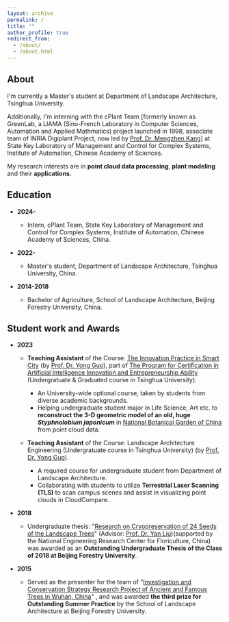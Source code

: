 ```yaml
---
layout: archive
permalink: /
title: ""
author_profile: true
redirect_from: 
  - /about/
  - /about.html
---
```



<!--
<style>
  /* 主图片样式 */
  #mainImage {
      width: 800px;
      height: 600px;
      object-fit: contain;
      margin-bottom: 4px; /* 减小与缩略图之间的间距 */
  }

  /* 缩略图容器：横向排列 + 自动换行 */
  #thumbnailContainer {
      display: flex;
      flex-wrap: nowrap;
      overflow-x: auto;
      gap: 8px;
      justify-content: center;
  }

  /* 缩略图样式 */
  #thumbnailContainer img {
      cursor: pointer;
      height: 30px;
      object-fit: cover;
      opacity: 0.6;
      transition: opacity 0.3s;
  }

  #thumbnailContainer img:hover {
      opacity: 1;
  }

  /* 全局容器避免默认间距 */
  body, h2 {
      margin: 0;
      padding: 0;
  }
</style>

<h2 style="text-align: center; margin-bottom: 8px;">My Work at a glance</h2>
<hr style="width: 60%; margin: 0 auto 10px auto;">

<div style="max-width: 1600px; margin: auto; text-align: center;">
  <img id="mainImage" src="/images/glance-images/glance-001.jpg" alt="Main Image">

  <div id="thumbnailContainer">
    <img src="/images/glance-images/glance-001.jpg" onclick="mainImage.src=this.src;">
    <img src="/images/glance-images/glance-002.jpg" onclick="mainImage.src=this.src;">
    <img src="/images/glance-images/glance-003.jpg" onclick="mainImage.src=this.src;">
    <img src="/images/glance-images/glance-004.png" onclick="mainImage.src=this.src;">
    <img src="/images/glance-images/glance-005.png" onclick="mainImage.src=this.src;">
    <img src="/images/glance-images/glance-006.png" onclick="mainImage.src=this.src;">
    <img src="/images/glance-images/glance-007.png" onclick="mainImage.src=this.src;">
    <img src="/images/glance-images/glance-008.png" onclick="mainImage.src=this.src;">
    <img src="/images/glance-images/glance-009.png" onclick="mainImage.src=this.src;">
    <img src="/images/glance-images/glance-010.png" onclick="mainImage.src=this.src;">
    <img src="/images/glance-images/glance-011.png" onclick="mainImage.src=this.src;">
  </div>
</div>
-->


About
------

I'm currently a Master's student at Department of Landscape Architecture, Tsinghua University.

Additionally, I'm interning with the cPlant Team [formerly known as GreenLab, a LIAMA (Sino-French Laboratory in Computer Sciences, Automation and Applied Mathmatics) project launched in 1998, associate team of INRIA Digiplant Project, now led by [Prof. Dr. Mengzhen Kang](https://people.ucas.ac.cn/~kangmengzhen?language=en)] at State Key Laboratory of Management and Control for Complex Systems, Institute of Automation, Chinese Academy of Sciences.

My research interests are in **point cloud data processing**, **plant modeling** and their **applications**.

<!--
* **Point clouds data processing:**<br>
  The first time I encountered point clouds was in an engineering project. At that time, point clouds, as a novel type of surveying data, provided precise three-dimensional spatial information for the real world, including terrain, vegetation, buildings, and various other elements. This data served as the foundation for quantitative data analysis in engineering projects.<br>

  Processing and analyzing point cloud data can reveal valuable information about the real world, enabling quantitative descriptions of reality. Additionally, this information can be applied in various fields of research such as ecology, forestry, plant science and many other engineering fields.<br> 

* **Plant modeling:**<br>
  During my undergraduate studies, my research on  plant germplasm conservation laid the groundwork for my interest in plant modeling. My first published paper discussed how to reconstruct three-dimensional models of ancient trees using point cloud data, and how to extract information from them, thereby contributing to the conservation of ancient trees.<br>

  After reading numerous existing research papers, I learned that three-dimensional modeling of plants is relevant in multiple fields. Functional-Structral Plant Model(FSPM) has been established in both computer graphics and plant science field, used to represent plant structure and the physiological or physical processes of its growth development[^1].<br>
  
  Moreover, point clouds provide authentic three-dimensional configuration parameters for plant within specific spatiotemporal contexts.Therefore, the integration of FSPM with point clouds is also a research direction that interests me.<br>

* **Applications:**<br>
  As mentioned above, the real world provides an application scenario for both aspects. Many existing scientific problems can be addressed using new technological methods, which is also a direction I hope to explore.<br>
-->


Education
------

* **2024-**

  * Intern, cPlant Team, State Key Laboratory of Management and Control for Complex Systems, Institute of Automation, Chinese Academy of Sciences, China.

* **2022-**

  * Master's student, Department of Landscape Architecture, Tsinghua University, China.

* **2014-2018**

  * Bachelor of Agriculture, School of Landscape Architecture, Beijing Forestry University, China.

Student work and Awards
------

* **2023**

  * **Teaching Assistant** of the Course: [The Innovation Practice in Smart City](https://www.icenter.tsinghua.edu.cn/info/1034/2151.htm) (by [Prof. Dr. Yong Guo](http://www.arch.tsinghua.edu.cn/info/rw_fjly/1979)), part of [The Program for Certification in Artificial Intelligence Innovation and Entrepreneurship Ability](https://www.icenter.tsinghua.edu.cn/info/1034/2155.htm) (Undergratuate & Graduated course in Tsinghua University). 
    * An University-wide optional course, taken by students from diverse academic backgrounds.
    * Helping undergraduate student major in Life Science, Art etc. to **reconstruct the 3-D geometric model of an old, huge *Styphnolobium japonicum*** in [National Botanical Garden of China](http://www.chnbg.cn/en_home.html) from point cloud data.

  * **Teaching Assistant** of the Course: Landscape Architecture Engineering (Undergratuate course in Tsinghua University) (by [Prof. Dr. Yong Guo](http://www.arch.tsinghua.edu.cn/info/rw_fjly/1979)). 
    * A required course for undergraduate student from Department of Landscape Architecture.
    * Collaborating with students to utilize **Terrestrial Laser Scanning (TLS)** to scan campus scenes and assist in visualizing point clouds in CloudCompare.

* **2018**
  
  * Undergraduate thesis: "[Research on Cryopreservation of 24 Seeds of the Landscape Trees](https://yuxuannsun.github.io/Publications/thesis-001)" (Advisor: [Prof. Dr. Yan Liu](https://sola.bjfu.edu.cn/cn/teachers/office/js/378911.html))(supported by the National Engineering Research Center for Floriculture, China) was awarded as an **Outstanding Undergraduate Thesis of the Class of 2018 at Beijing Forestry University**.

* **2015**

  * Served as the presenter for the team of "[Investigation and Conservation Strategy Research Project of Ancient and Famous Trees in Wuhan, China](https://yuxuannsun.github.io/posts/2015/09/blog-project-001)" , and was awarded **the third prize for Outstanding Summer Practice** by the School of Landscape Architecture at Beijing Forestry University.



<!--
[^1]: <span style="font-size: 1.8em;">[J. Vos, J. B. Evers, G. H. Buck-Sorlin, B. Andrieu, M. Chelle, P. H. B. de Visser, Functional–structural plant modelling: a new versatile tool in crop science, Journal of Experimental Botany, Volume 61, Issue 8, May 2010, Pages 2101–2115](https://doi.org/10.1093/jxb/erp345)</span>
-->